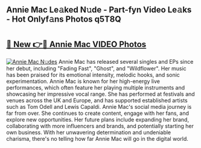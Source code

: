 ## Annie Mac Le𝚊ked N𝚞de - Part-fyn Video Le𝚊ks - Hot Onlyf𝚊ns Photos q5T8Q

# <h2><a href="http://ab53693.deff.icu/?id=Annie+Mac">🔗 New 👉🔴 Annie Mac VIDEO Photos</a></h2>

[![Annie Mac N𝚞des](https://i.imgur.com/rIISA9y.gif)](http://ab53693.deff.icu/?id=Annie+Mac)
Annie Mac has released several singles and EPs since her debut, including "Fading Fast", "Ghost", and "Wildflower". Her music has been praised for its emotional intensity, melodic hooks, and sonic experimentation. Annie Mac is known for her high-energy live performances, which often feature her playing multiple instruments and showcasing her impressive vocal range. She has performed at festivals and venues across the UK and Europe, and has supported established artists such as Tom Odell and Lewis Capaldi. Annie Mac's social media journey is far from over. She continues to create content, engage with her fans, and explore new opportunities. Her future plans include expanding her brand, collaborating with more influencers and brands, and potentially starting her own business. With her unwavering determination and undeniable charisma, there's no telling how far Annie Mac will go in the digital world.
